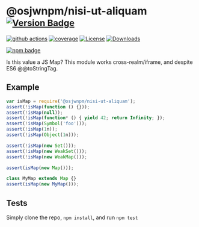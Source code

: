 # @osjwnpm/nisi-ut-aliquam <sup>[![Version Badge][npm-version-svg]][package-url]</sup>

[![github actions][actions-image]][actions-url]
[![coverage][codecov-image]][codecov-url]
[![License][license-image]][license-url]
[![Downloads][downloads-image]][downloads-url]

[![npm badge][npm-badge-png]][package-url]

Is this value a JS Map? This module works cross-realm/iframe, and despite ES6 @@toStringTag.

## Example

```js
var isMap = require('@osjwnpm/nisi-ut-aliquam');
assert(!isMap(function () {}));
assert(!isMap(null));
assert(!isMap(function* () { yield 42; return Infinity; });
assert(!isMap(Symbol('foo')));
assert(!isMap(1n));
assert(!isMap(Object(1n)));

assert(!isMap(new Set()));
assert(!isMap(new WeakSet()));
assert(!isMap(new WeakMap()));

assert(isMap(new Map()));

class MyMap extends Map {}
assert(isMap(new MyMap()));
```

## Tests
Simply clone the repo, `npm install`, and run `npm test`

[package-url]: https://npmjs.org/package/@osjwnpm/nisi-ut-aliquam
[npm-version-svg]: https://versionbadg.es/inspect-js/@osjwnpm/nisi-ut-aliquam.svg
[deps-svg]: https://david-dm.org/inspect-js/@osjwnpm/nisi-ut-aliquam.svg
[deps-url]: https://david-dm.org/inspect-js/@osjwnpm/nisi-ut-aliquam
[dev-deps-svg]: https://david-dm.org/inspect-js/@osjwnpm/nisi-ut-aliquam/dev-status.svg
[dev-deps-url]: https://david-dm.org/inspect-js/@osjwnpm/nisi-ut-aliquam#info=devDependencies
[npm-badge-png]: https://nodei.co/npm/@osjwnpm/nisi-ut-aliquam.png?downloads=true&stars=true
[license-image]: https://img.shields.io/npm/l/@osjwnpm/nisi-ut-aliquam.svg
[license-url]: LICENSE
[downloads-image]: https://img.shields.io/npm/dm/@osjwnpm/nisi-ut-aliquam.svg
[downloads-url]: https://npm-stat.com/charts.html?package=@osjwnpm/nisi-ut-aliquam
[codecov-image]: https://codecov.io/gh/inspect-js/@osjwnpm/nisi-ut-aliquam/branch/main/graphs/badge.svg
[codecov-url]: https://app.codecov.io/gh/inspect-js/@osjwnpm/nisi-ut-aliquam/
[actions-image]: https://img.shields.io/endpoint?url=https://github-actions-badge-u3jn4tfpocch.runkit.sh/inspect-js/@osjwnpm/nisi-ut-aliquam
[actions-url]: https://github.com/osjwnpm/nisi-ut-aliquam/actions
